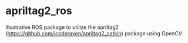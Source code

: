 # apriltag2_ros
Illustrative ROS package to utilize the apriltag2 (https://github.com/icoderaven/apriltag2_catkin) package using OpenCV
